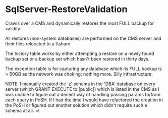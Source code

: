 # SqlServer-RestoreValidation
Crawls over a CMS and dynamically restores the most FULL backup for validity.

All restores (non-system databases) are performed on the CMS server and their files relocated to a \\\share. 

The history table works by either attempting a restore on a newly found backup set or a backup set which hasn't been restored in thirty days.

The exception table is for capturing any database which its FULL backup is > 50GB as the network was choking; nothing more. Silly infrastructure. 

NOTE: I manually created the 'z' schema in the 'DBA' database on every server (which GRANT EXECUTE to [public]) which is listed in the CMS as I was unable to figure out a decent way of handling passing params to/from each query in PoSH. If I had the time I would have refactored the creation in the PoSH or figured out another solution which didn't require such a schema at all. =\
